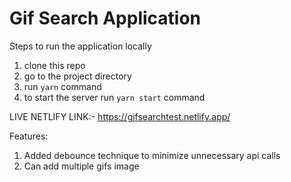 # Gif Search Application

Steps to run the application locally

1. clone this repo
2. go to the project directory
3. run `yarn` command
4. to start the server run `yarn start` command


LIVE NETLIFY LINK:- https://gifsearchtest.netlify.app/


Features:

1. Added debounce technique to minimize unnecessary api calls
2. Can add multiple gifs image
